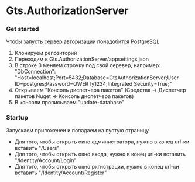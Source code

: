 # Gts.AuthorizationServer
<h3>Get started</h3>
Чтобы запусть сервер авторизации понадобится PostgreSQL
<ol>
<li>Клонируем репозиторий</li>
<li>Переходим в Gts.AuthorizationServer/appsettings.json</li>
<li>В строке 3 меняем строчку под свой серевер, например: "DbConnection": "Host=localhost;Port=5432;Database=GtsAuthorizationServer;User ID=postgres;Password=QWERTy1234;Integrated Security=True;"</li>
<li>Открываем "Консоль диспетчера пакетов" (Средства -> Диспетчер пакетов Nuget -> Консоль диспетчера пакетов)</li>
<li>В консоли прописываем "update-database"</li>
</ol>
<h3>Startup</h3>
Запускаем приложенеи и попадаем на пустую страницу
<ul>
  <li>Для того, чтобы открыть окно администратора, нужно в конец url-ки вставить "/Users"</li>
  <li>Для того, чтобы открыть окно входа, нужно в конец url-ки вставить "/Identity/Account/Login"</li>
  <li>Для того, чтобы открыть окно ркгистрации, нужно в конец url-ки вставить "/Identity/Account/Register"</li>
</ul>
